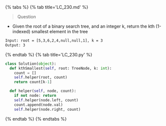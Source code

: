 {% tabs %}
{% tab title='LC_230.md' %}

> Question

* Given the root of a binary search tree, and an integer k, return the kth (1-indexed) smallest element in the tree

```txt
Input: root = [5,3,6,2,4,null,null,1], k = 3
Output: 3
```

{% endtab %}
{% tab title='LC_230.py' %}

```py
class Solution(object):
  def kthSmallest(self, root: TreeNode, k: int):
    count = []
    self.helper(root, count)
    return count[k-1]

  def helper(self, node, count):
    if not node: return
    self.helper(node.left, count)
    count.append(node.val)
    self.helper(node.right, count)
```

{% endtab %}
{% endtabs %}
